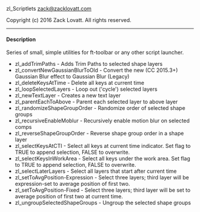 zl_Scriptlets
zack@zacklovatt.com

Copyright (c) 2016 Zack Lovatt. All rights reserved.

-----------------------
#### Description

Series of small, simple utilities for ft-toolbar or any other script launcher.

* zl_addTrimPaths                - Adds Trim Paths to selected shape layers
* zl_convertNewGaussianBlurToOld - Convert the new (CC 2015.3+) Gaussian Blur effect to Gaussian Blur (Legacy)
* zl_deleteKeysAtTime            - Delete all keys at current time
* zl_loopSelectedLayers          - Loop out ('cycle') selected layers
* zl_newTextLayer                - Creates a new text layer
* zl_parentEachToAbove           - Parent each selected layer to above layer
* zl_randomizeShapeGroupOrder    - Randomize order of selected shape groups
* zl_recursiveEnableMoblur       - Recursively enable motion blur on selected comps
* zl_reverseShapeGroupOrder      - Reverse shape group order in a shape layer
* zl_selectKeysAtCTI             - Select all keys at current time indicator. Set flag to TRUE to append selection, FALSE to overwrite.
* zl_selectKeysInWorkArea        - Select all keys under the work area. Set flag to TRUE to append selection, FALSE to overwrite.
* zl_selectLaterLayers           - Select all layers that start after current time
* zl_setToAvgPosition-Expression - Select three layers; third layer will be expression-set to average position of first two.
* zl_setToAvgPosition-Fixed      - Select three layers; third layer will be set to average position of first two at current time.
* zl_ungroupSelectedShapeGroups  - Ungroup the selected shape groups